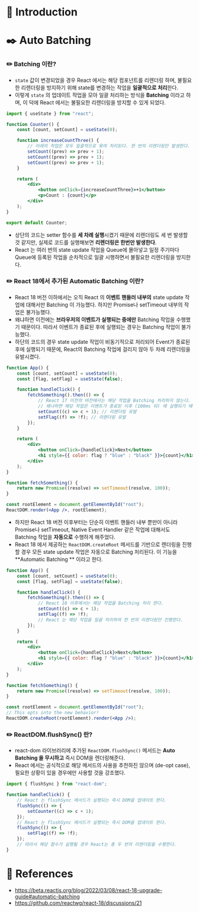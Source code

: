 # 📖 Introduction

# ✒️ Auto Batching

### ✏️ Batching 이란?

- `state` 값이 변경되었을 경우 React 에서는 해당 컴포넌트를 리렌더링 하며, 불필요한 리렌더링을 방지하기 위해 state를 변경하는 작업을 **일괄적으로 처리**한다.
- 이렇게 `state` 의 업데이트 작업을 모아 일괄 처리하는 방식을 **Batching** 이라고 하며, 이 덕에 React 에서는 불필요한 리렌더링을 방지할 수 있게 되었다.

```jsx
import { useState } from "react";

function Counter() {
	const [count, setCount] = useState(0);

	function increaseCountThree() {
		// 아래의 작업은 모두 일괄적으로 묶여 처리된다. 한 번의 리렌더링만 발생한다.
		setCount((prev) => prev + 1);
		setCount((prev) => prev + 1);
		setCount((prev) => prev + 1);
	}

	return (
		<div>
			<button onClick={increaseCountThree}>+1</button>
			<p>Count : {count}</p>
		</div>
	);
}

export default Counter;
```

- 상단의 코드는 setter 함수를 **세 차례 실행**시켰기 때문에 리렌더링도 세 번 발생할 것 같지만, 실제로 코드를 실행해보면 **리렌더링은 한번만 발생한다**.
- React 는 여러 번의 state update 작업을 Queue에 몰아넣고 일정 주기마다 Queue에 등록된 작업을 순차적으로 일괄 시행하면서 불필요한 리렌더링을 방지한다.

### ✏️ React 18에서 추가된 Automatic Batching 이란?

- React 18 버전 이하에서는 오직 React 의 **이벤트 핸들러 내부의** state update 작업에 대해서만 Batching 이 가능했다. 하지만 Promise나 setTimeout 내부의 작업은 불가능했다.
- 왜냐하면 이전에는 **브라우저의 이벤트가 실행되는 중에만** Batching 작업을 수행했기 때문이다. 따라서 이벤트가 종료된 후에 실행되는 경우는 Batching 작업이 불가능했다.
- 하단의 코드의 경우 state update 작업이 비동기적으로 처리되어 Event가 종료된 후에 실행되기 때문에, React의 Batching 작업에 걸리지 않아 두 차례 리렌더링을 유발시켰다.

```jsx
function App() {
	const [count, setCount] = useState(0);
	const [flag, setFlag] = useState(false);

	function handleClick() {
		fetchSomething().then(() => {
			// React 17 이전의 버전에서는 해당 작업을 Batching 처리하지 않는다.
			// 왜냐하면 해당 작업은 이벤트가 종료된 이후 (100ms 뒤) 에 실행되기 때문이다.
			setCount((c) => c + 1); // 리렌더링 유발
			setFlag((f) => !f); // 리렌더링 유발
		});
	}

	return (
		<div>
			<button onClick={handleClick}>Next</button>
			<h1 style={{ color: flag ? "blue" : "black" }}>{count}</h1>
		</div>
	);
}

function fetchSomething() {
	return new Promise((resolve) => setTimeout(resolve, 100));
}

const rootElement = document.getElementById("root");
ReactDOM.render(<App />, rootElement);
```

- 하지만 React 18 버전 이후부터는 단순히 이벤트 핸들러 내부 뿐만이 아니라 Promise나 setTimeout, Native Event Handler 같은 작업에 대해서도 Batching 작업을 **자동으로** 수행하게 해주었다.
- React 18 에서 제공하는 `ReactDOM.createRoot` 메서드를 기반으로 렌더링을 진행할 경우 모든 state update 작업은 자동으로 Batching 처리된다. 이 기능을 **Automatic Batching ** 이라고 한다.

```jsx
function App() {
	const [count, setCount] = useState(0);
	const [flag, setFlag] = useState(false);

	function handleClick() {
		fetchSomething().then(() => {
			// React 18 이후에서는 해당 작업을 Batching 처리 한다.
			setCount((c) => c + 1);
			setFlag((f) => !f);
			// React 는 해당 작업을 일괄 처리하여 한 번의 리렌더링만 진행한다.
		});
	}

	return (
		<div>
			<button onClick={handleClick}>Next</button>
			<h1 style={{ color: flag ? "blue" : "black" }}>{count}</h1>
		</div>
	);
}

function fetchSomething() {
	return new Promise((resolve) => setTimeout(resolve, 100));
}

const rootElement = document.getElementById("root");
// This opts into the new behavior!
ReactDOM.createRoot(rootElement).render(<App />);
```

### ✏️ ReactDOM.flushSync() 란?

- react-dom 라이브러리에 추가된 `ReactDOM.flushSync()` 메서드는 **Auto Batching 을 무시하고** 즉시 DOM을 렌더링해준다.
- React 에서는 공식적으로 해당 메서드의 사용을 추천하진 않으며 (de-opt case), 필요한 상황이 있을 경우에만 사용할 것을 강조했다.

```jsx
import { flushSync } from "react-dom";

function handleClick() {
	// React 는 flushSync 메서드가 실행되는 즉시 DOM을 업데이트 한다.
	flushSync(() => {
		setCounter((c) => c + 1);
	});
	// React 는 flushSync 메서드가 실행되는 즉시 DOM을 업데이트 한다.
	flushSync(() => {
		setFlag((f) => !f);
	});
	// 따라서 해당 함수가 실행될 경우 React는 총 두 번의 리렌더링을 수행한다.
}
```

# 📒 References

- https://beta.reactjs.org/blog/2022/03/08/react-18-upgrade-guide#automatic-batching
- https://github.com/reactwg/react-18/discussions/21
